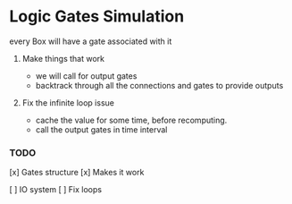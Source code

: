 # Logic Gates Simulation

every Box will have a gate associated with it

1. Make things that work
    - we will call for output gates
    - backtrack through all the connections and gates to provide outputs

1. Fix the infinite loop issue
    - cache the value for some time, before recomputing.
    - call the output gates in time interval

### TODO

[x] Gates structure
[x] Makes it work

[ ] IO system
[ ] Fix loops
